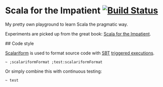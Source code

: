 # Scala for the Impatient [![Build Status](https://api.travis-ci.org/cbismuth/scala-for-the-impatient.svg?branch=master)](https://travis-ci.org/cbismuth/scala-for-the-impatient)

My pretty own playground to learn Scala the pragmatic way.

Experiments are picked up from the great book: [Scala for the Impatient](http://typesafe.com/resources/e-book/scala-for-the-impatient).

## Code style

[Scalariform](http://mdr.github.io/scalariform/) is used to format source code with [SBT](http://www.scala-sbt.org/) [triggered executions](http://www.scala-sbt.org/0.12.4/docs/Detailed-Topics/Triggered-Execution.html#running-multiple-commands).

```
~ ;scalariformFormat ;test:scalariformFormat
```

Or simply combine this with continuous testing:

```
~ test
```

